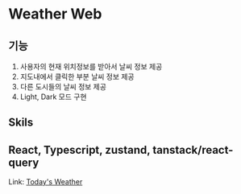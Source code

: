 # Weather Web

## 기능

1. 사용자의 현재 위치정보를 받아서 날씨 정보 제공
2. 지도내에서 클릭한 부분 날씨 정보 제공
3. 다른 도시들의 날씨 정보 제공
4. Light, Dark 모드 구현

## Skils

## React, Typescript, zustand, tanstack/react-query

Link: [Today's Weather](https://weather-3b142.web.app/)
